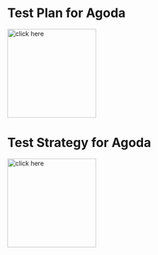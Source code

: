 <div align=left>
  <h1>Test Plan for Agoda</h1>
  </div>
  <p><a href="https://docs.google.com/document/d/1I40N8P57bXkDJUeCgA34U_8YF9HNkaF1rPgRypFMu9g/edit?usp=sharing">
  <img src="https://upload.wikimedia.org/wikipedia/commons/f/fb/.docx_icon.svg" title="click here" width="200" height="200"/>
</a>
  </p>
  <div align=left>
  <h1>Test Strategy for Agoda</h1>
  </div>
  <p><a href="https://docs.google.com/spreadsheets/d/1CfKwu6Ccj1nJtq3gm5B47rj9M5lEL9xc0vKm4h3d92A/edit?usp=sharing">
  <img src="https://lh3.ggpht.com/e3oZddUHSC6EcnxC80rl_6HbY94sM63dn6KrEXJ-C4GIUN-t1XM0uYA_WUwyhbIHmVMH=w300" title="click here" width="200" height="200"/>
</a>
  </p>
  



